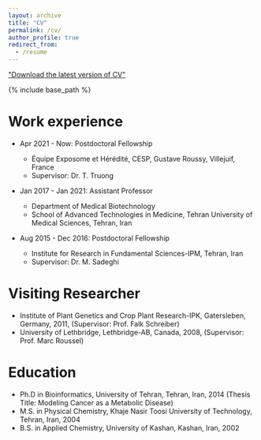 ```yaml
---
layout: archive
title: "CV"
permalink: /cv/
author_profile: true
redirect_from:
  - /resume
---
```



["Download the latest version of CV"](/files/cv.pdf)

{% include base_path %}

Work experience
======
* Apr 2021 - Now: Postdoctoral Fellowship
  * Équipe Exposome et Hérédité, CESP, Gustave Roussy, Villejuif, France
  * Supervisor: Dr. T. Truong

* Jan 2017 - Jan 2021: Assistant Professor
  * Department of Medical Biotechnology
  * School of Advanced Technologies in Medicine, Tehran University of Medical Sciences, Tehran, Iran

* Aug 2015 - Dec 2016: Postdoctoral Fellowship
  * Institute for Research in Fundamental Sciences-IPM, Tehran, Iran
  * Supervisor: Dr. M. Sadeghi

Visiting Researcher
======
* Institute of Plant Genetics and Crop Plant Research-IPK, Gatersleben, Germany, 2011, (Supervisor: Prof. Falk Schreiber)
* University of Lethbridge, Lethbridge-AB, Canada, 2008, (Supervisor: Prof. Marc Roussel)

Education
======
* Ph.D in Bioinformatics, University of Tehran, Tehran, Iran, 2014 (Thesis Title: Modeling Cancer as a Metabolic Disease)
* M.S. in Physical Chemistry, Khaje Nasir Toosi University of Technology, Tehran, Iran, 2004
* B.S. in Applied Chemistry, University of Kashan, Kashan, Iran, 2002
